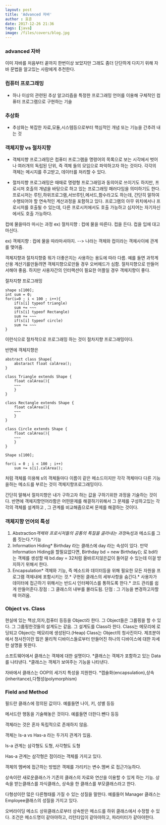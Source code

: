 ```yaml
---
layout: post
title: 'Advanced 자바'
author : 효준
date: 2017-12-26 21:36
tags: [java]
image: /files/covers/blog.jpg
---
```

### advanced 자바
이미 자바를 처음부터 끝까지 한번이상 보았지만 그래도 좀더 단단하게 다지기 위해
자바 문법을 알고있는 사람에게 추천한다.

### 컴퓨터 프로그래밍
 * 하나 이상의 관련된 추상 알고리즘을 특정한 프로그래밍 언어를 이용해 구체적인 컴퓨터 프로그램으로 구현하는 기술

### 추상화
 * 추상화는 복잡한 자료,모듈,시스템등으로부터 핵심적인 개념 또는 기능을 간추려 내는 것

### 객체지향 vs 절차지향

 * 객체지향 프로그래밍은 컴퓨터 프로그램을 명령어의 목록으로 보는 시각에서 벗어나 여러개의 독립된 단위, 즉 객체 들의 모임으로 파악하고자 하는 것이다. 각각의 객체는 메시지를 주고받고, 데이터를 처리할 수 있다.

 * 절차지향 프로그래밍은 때때로 명령형 프로그래밍과 동의어로 쓰이기도 하지만, 프로시저 호출의 개념을 바탕으로 하고 있는 프로그래밍 패러다임을 의미하기도 한다. 프로시저는 루틴,하위프로그램,서브루틴,메서드,함수라고도 하는데, 간단히 말하여 수행되어야 할 연속적인 계산과정을 포함하고 있다. 프로그램의 아무 위치에서나 프로시저를 호출될 수 있는데, 다른 프로시저에서도 호출 가능하고 심지어는 자기자신에서도 호출 가능하다.

컵에 물을따라 마시는 과정
ex) 절차지향 : 컵에 물을 따른다. 컵을 든다. 컵을 입에 대고 마신다.

ex) 객체지향 : 컵에 물을 따라마셔야지. --> 나라는 객체와 컵이라는 객체사이에 관계를 맺어줌.

객체지향과 절차지향중 뭐가 더좋은지는 사용하는 용도에 따라 다름.
예를 들면 과학계산용 계산기를만들려면 객체지향으로만들 경우 오버헤드가 심함.
절차지향으로 만들어서해야 좋음.
하지만 사용자간의 인터랙션이 필요한 어플일 경우 객체지향이 좋다.

절차지향 프로그래밍

```
shape s[100];
int sum = 0;
for(i=0 ; i < 100 ; i++){
	if(s[i] typeof triangle)
	sum += ~~~
	if(s[i] typeof Rectangle)
	sum += ~~~
	if(s[i] typeof circle)
	sum += ~~~
}
```

이런식으로 절차적으로 프로그래밍 하는 것이 절차지향 프로그래밍이다.

반면에 객체지향은

```
abstract class Shape{
	abstaract float calArea();
}

class Triangle extends Shape {
	float calArea(){
	~~~
	}
}

class Rectangle extends Shape {
	float calArea(){
	~~~
	}
}

class Circle extends Shape {
	float calArea(){
	~~~
	}
}

Shape s[100];

for(i = 0 ; i < 100 ; i++)
	sum += s[i].calArea();
```

처럼 객체를 이용해 s의 객체들마다 이름이 같은 메소드이지만 각각 객체마다 다른 기능을하는 메소드를 부르는 것이 객체지향프로그래밍이다.

간단히 말해서 절차지향은 내가 구하고자 하는 값을 구하기위한 과정을 기술하는 것이다.
반면에 객체지향언어라함은 어떤문제를 해결하기위해서 그 문제를 구성하고있는 각각의 객체를 설계하고 , 그 관계를 비교해줌으로써 문제를 해결하는 것이다.

### 객체지향 언어의 특성
1. Abstraction*객체와 프로시저들의 공통의 특질을 골라내는 과정*속성과 메소드를 그룹 짓는다.*기능
2. Information Hiding* Birthday 라는 클래스에 day 라는 속성이 있다. 만약 Information Hiding을 할필요없다면, Birthday bd = new Birthday(); 로 bd라는 객체를 생성할 때 bd.day = 32처럼 올바르지않은값이 들어갈 수 있는데 이걸 방지하기 위해서 한다.
3. Encapsulation* 객체와 기능, 즉 메소드와 데이터등을 위해 필요한 모든 자원을 프로그램 객체내에 포함시키는 것.* 구현된 클래스의 세부사항을 숨긴다.* 사용자가 데이터에 접근하기 위해서는 반드시 인터페이스를 통하도록 한다.* 코드 관리를 쉽게 만들어준다.장점 : 그 클래스의 내부를 몰라도됨. 단점 : 그 기능을 변경하고자할 때 어려움.


### Object vs. Class

현실에 있는 책상,의자,컴퓨터 등등을 Object라 한다.
그 Object들은 그룹핑을 할 수 있다. 
그 그룹핑한것들의 설계도는 같음. 그 설계도를 Class라 한다.
Class는 메모리에 로딩되고 Object는 메모리에 생성된다.(Heap)
Class는 Object의 청사진이다.
제조분야에서 청사진이란 많은 물리적 디바이스들로부터 만들어진 하나의 디바이스에 대한 자세한 설명을 뜻한다.

소프트웨어에서 클래스는 객체에 대한 설명이다.
 *클래스는 객체가 포함하고 있는 Data를 나타낸다.
 *클래스는 객체가 보여주는 기능을 나타낸다.

자바에서 클래스는 OOP의 세가지 특성을 지원한다.
 *캡슐화(encapsulation),상속(inheritance),다형성(polymorphism)

### Field and Method

필드란 클래스에 정의된 값이다. 예를들면 나이, 키, 성별 등등

메서드란 행동을 기술해놓은 것이다. 예를들면 더한다.뺀다 등등

객체라는 것은 혼자 독립적으로 존재하지 않음.

객체는 Is-a vs Has-a 라는 두가지 관계가 있음.

Is-a 관계는 삼각형도 도형, 사각형도 도형

Has-a 관계는 삼각형은 점이라는 객체를 가지고 있다.

객체의 멤버에 접근하는 방법은 
객체를 가리키는 변수.멤버 로 접근가능하다.

상속이란 새로운클래스가 기존의 클래스의 자료와 연산을 이용할 수 있게 하는 기능.
상속을 받는클래스를 자식클래스, 상속을 한 클래스를 부모클래스라고 한다.

다형성이란 많은 다른형태를 가질 수 있는 성질을 말한다.
예를들어 Manager 클래스는 Employee클래스의 성질을 가지고 있다.

오버라이딩 메소드
 상위클래스로부터 상속받은 메소드를 하위 클래스에서 수정할 수 있다.
 조건은 메소드명이 같아야하고, 리턴타입이 같아야하고, 파라미터가 같아야한다.




